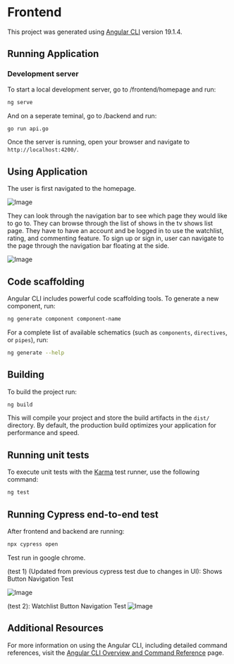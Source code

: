# Frontend

This project was generated using [Angular CLI](https://github.com/angular/angular-cli) version 19.1.4.

## Running Application

### Development server

To start a local development server, go to /frontend/homepage and run:

```bash
ng serve
```

And on a seperate teminal, go to /backend and run:
```bash
go run api.go
```
Once the server is running, open your browser and navigate to `http://localhost:4200/`. 

## Using Application

The user is first navigated to the homepage.

![Image](https://github.com/user-attachments/assets/75a92905-d1d7-4753-ae6b-2e4119e2f400)

They can look through the navigation bar to see which page they would like to go to. They can browse through the list of shows in the tv shows list page. They have to have an account and be logged in to use the watchlist, rating, and commenting feature. To sign up or sign in, user can navigate to the page through the navigation bar floating at the side.

![Image](https://github.com/user-attachments/assets/765c0e28-7986-40e3-90df-dcb9f6539960)


## Code scaffolding

Angular CLI includes powerful code scaffolding tools. To generate a new component, run:

```bash
ng generate component component-name
```

For a complete list of available schematics (such as `components`, `directives`, or `pipes`), run:

```bash
ng generate --help
```

## Building

To build the project run:

```bash
ng build
```

This will compile your project and store the build artifacts in the `dist/` directory. By default, the production build optimizes your application for performance and speed.

## Running unit tests

To execute unit tests with the [Karma](https://karma-runner.github.io) test runner, use the following command:

```bash
ng test
```

## Running Cypress end-to-end test

After frontend and backend are running:
```bash
npx cypress open
```
Test run in google chrome.

(test 1) (Updated from previous cypress test due to changes in UI): Shows Button Navigation Test

![Image](https://github.com/user-attachments/assets/3495ced0-009f-4893-bdff-061c0fce6e79)

(test 2): Watchlist Button Navigation Test
![Image](https://github.com/user-attachments/assets/e3ef4fba-0bbf-4a24-8352-6ad82e7f4155)

## Additional Resources

For more information on using the Angular CLI, including detailed command references, visit the [Angular CLI Overview and Command Reference](https://angular.dev/tools/cli) page.
